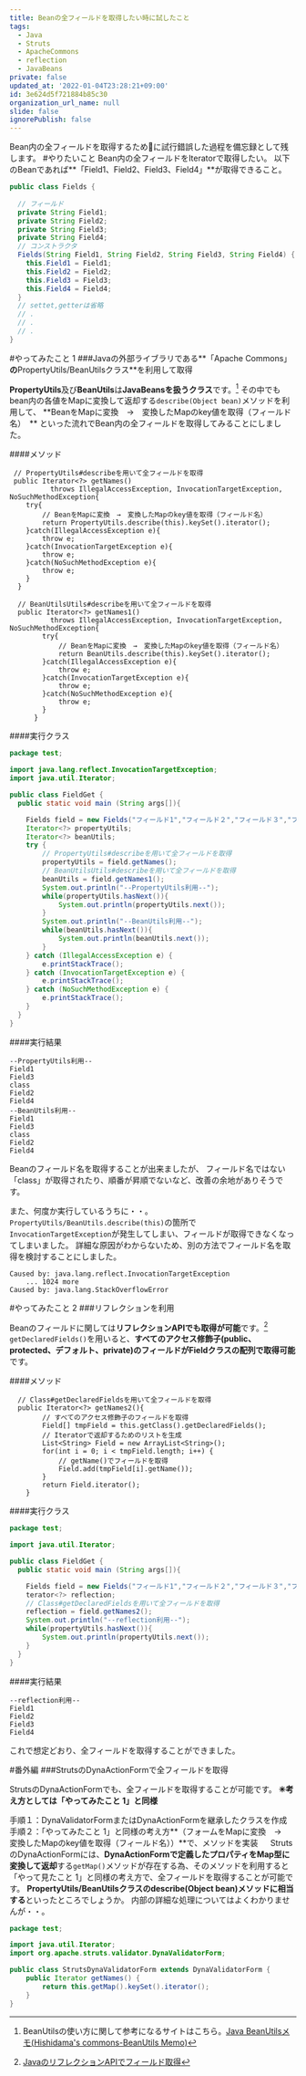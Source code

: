 ```yaml
---
title: Beanの全フィールドを取得したい時に試したこと
tags:
  - Java
  - Struts
  - ApacheCommons
  - reflection
  - JavaBeans
private: false
updated_at: '2022-01-04T23:28:21+09:00'
id: 3e624d5f721884b85c30
organization_url_name: null
slide: false
ignorePublish: false
---
```



Bean内の全フィールドを取得するために試行錯誤した過程を備忘録として残します。
#やりたいこと
Bean内の全フィールドをIteratorで取得したい。
以下のBeanであれば**「Field1、Field2、Field3、Field4」**が取得できること。

```java:Fields.java
public class Fields {
  
  // フィールド
  private String Field1;
  private String Field2;
  private String Field3;
  private String Field4;
  // コンストラクタ
  Fields(String Field1, String Field2, String Field3, String Field4) {
    this.Field1 = Field1;
    this.Field2 = Field2;
    this.Field3 = Field3;
    this.Field4 = Field4;
  }
  // settet,getterは省略
  // .
  // .
  // .
}
```

#やってみたこと 1
###Javaの外部ライブラリである**「Apache Commons」**の**PropertyUtils/BeanUtilsクラス**を利用して取得

**PropertyUtils**及び**BeanUtils**は**JavaBeansを扱うクラス**です。[^1]
その中でもbean内の各値をMapに変換して返却する`describe(Object bean)`メソッドを利用して、
**BeanをMapに変換　→　変換したMapのkey値を取得（フィールド名）　**
といった流れでBean内の全フィールドを取得してみることにしました。

[^1]: BeanUtilsの使い方に関して参考になるサイトはこちら。[Java BeanUtilsメモ(Hishidama's commons-BeanUtils Memo)](https://www.ne.jp/asahi/hishidama/home/tech/apache/commons/beanutil.html)

####メソッド

```java:Fields.java(PropertyUtilsを利用)
 // PropertyUtils#describeを用いて全フィールドを取得
 public Iterator<?> getNames() 
		  throws IllegalAccessException, InvocationTargetException, NoSuchMethodException{
    try{
        // BeanをMapに変換　→　変換したMapのkey値を取得（フィールド名）
        return PropertyUtils.describe(this).keySet().iterator();
    }catch(IllegalAccessException e){
    	throw e;
    }catch(InvocationTargetException e){
    	throw e;
    }catch(NoSuchMethodException e){
    	throw e;
    }
  }
```

```java:Fields.java(BeanUtilsを利用)
  // BeanUtilsUtils#describeを用いて全フィールドを取得
  public Iterator<?> getNames1() 
		  throws IllegalAccessException, InvocationTargetException, NoSuchMethodException{
	    try{
            // BeanをMapに変換　→　変換したMapのkey値を取得（フィールド名）
	        return BeanUtils.describe(this).keySet().iterator();
	    }catch(IllegalAccessException e){
	    	throw e;
	    }catch(InvocationTargetException e){
	    	throw e;
	    }catch(NoSuchMethodException e){
	    	throw e;
	    }
	  }
```

####実行クラス

```java:FieldGet.java
package test;

import java.lang.reflect.InvocationTargetException;
import java.util.Iterator;

public class FieldGet {
  public static void main (String args[]){

    Fields field = new Fields("フィールド1","フィールド２","フィールド３","フィールド４");
    Iterator<?> propertyUtils;
    Iterator<?> beanUtils;
	try {
		// PropertyUtils#describeを用いて全フィールドを取得
		propertyUtils = field.getNames();
		// BeanUtilsUtils#describeを用いて全フィールドを取得
		beanUtils = field.getNames1();
		System.out.println("--PropertyUtils利用--");
	    while(propertyUtils.hasNext()){
	        System.out.println(propertyUtils.next());
	    }
		System.out.println("--BeanUtils利用--");
	    while(beanUtils.hasNext()){
	        System.out.println(beanUtils.next());
	    }
	} catch (IllegalAccessException e) {
		e.printStackTrace();
	} catch (InvocationTargetException e) {
		e.printStackTrace();
	} catch (NoSuchMethodException e) {
		e.printStackTrace();
    }
  }
}
```

####実行結果

```:実行結果
--PropertyUtils利用--
Field1
Field3
class
Field2
Field4
--BeanUtils利用--
Field1
Field3
class
Field2
Field4
```

Beanのフィールド名を取得することが出来ましたが、
フィールド名ではない「class」が取得されたり、順番が昇順でないなど、改善の余地がありそうです。

また、何度か実行しているうちに・・。
`PropertyUtils/BeanUtils.describe(this)`の箇所で`InvocationTargetException`が発生してしまい、フィールドが取得できなくなってしまいました。
詳細な原因がわからないため、別の方法でフィールド名を取得を検討することにしました。

```:実行結果(一部)
Caused by: java.lang.reflect.InvocationTargetException
	... 1024 more
Caused by: java.lang.StackOverflowError
```

#やってみたこと 2
###リフレクションを利用

Beanのフィールドに関しては**リフレクションAPIでも取得が可能**です。[^2]
`getDeclaredFields()`を用いると、**すべてのアクセス修飾子(public、protected、デフォルト、private)のフィールドがFieldクラスの配列で取得可能**です。

[^2]: [JavaのリフレクションAPIでフィールド取得](http://pppurple.hatenablog.com/entry/2016/08/01/225120)

####メソッド

```java:Fields.java(リフレクションを利用)
  // Class#getDeclaredFieldsを用いて全フィールドを取得
  public Iterator<?> getNames2(){
        // すべてのアクセス修飾子のフィールドを取得
    	Field[] tmpField = this.getClass().getDeclaredFields();
        // Iteratorで返却するためのリストを生成
    	List<String> Field = new ArrayList<String>();
    	for(int i = 0; i < tmpField.length; i++) {
            // getName()でフィールドを取得
    		Field.add(tmpField[i].getName());
    	}
    	return Field.iterator();
    }
```

####実行クラス

```java:FieldGet.java
package test;

import java.util.Iterator;

public class FieldGet {
  public static void main (String args[]){

    Fields field = new Fields("フィールド1","フィールド２","フィールド３","フィールド４");
    terator<?> reflection;
    // Class#getDeclaredFieldsを用いて全フィールドを取得
    reflection = field.getNames2();
    System.out.println("--reflection利用--");
    while(propertyUtils.hasNext()){
        System.out.println(propertyUtils.next());
    }
  }
}
```

####実行結果

```:実行結果
--reflection利用--
Field1
Field2
Field3
Field4
```

これで想定どおり、全フィールドを取得することができました。

#番外編 
###StrutsのDynaActionFormで全フィールドを取得

StrutsのDynaActionFormでも、全フィールドを取得することが可能です。
**✳︎考え方としては「やってみたこと 1」と同様**

手順１：DynaValidatorFormまたはDynaActionFormを継承したクラスを作成
手順２：「やってみたこと 1」と同様の考え方**（フォームをMapに変換　→　変換したMapのkey値を取得（フィールド名））**で、メソッドを実装
　
StrutsのDynaActionFormには、**DynaActionFormで定義したプロパティをMap型に変換して返却**する`getMap()`メソッドが存在する為、そのメソッドを利用すると「やって見たこと 1」と同様の考え方で、全フィールドを取得することが可能です。
**PropertyUtils/BeanUtilsクラスのdescribe(Object bean)メソッドに相当する**といったところでしょうか。
内部の詳細な処理についてはよくわかりませんが・・。


```java:StrutsDynaValidatorForm.java
package test;

import java.util.Iterator;
import org.apache.struts.validator.DynaValidatorForm;

public class StrutsDynaValidatorForm extends DynaValidatorForm {
	public Iterator getNames() {		
		return this.getMap().keySet().iterator();		
	}
}
```
